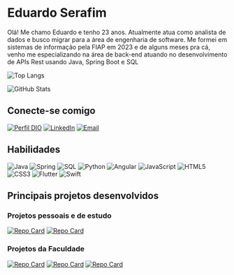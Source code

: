 # Eduardo Serafim   

Olá! Me chamo Eduardo e tenho 23 anos. Atualmente atua como analista de dados e busco migrar para a área de engenharia de
software. Me formei em sistemas de informação pela FIAP em 2023 e de
alguns meses pra cá, venho me especializando na área de back-end atuando
no desenvolvimento de APIs Rest usando Java, Spring Boot e SQL


![Top Langs](https://github-readme-stats-git-masterrstaa-rickstaa.vercel.app/api/top-langs/?username=EduardoSerafim&bg_color=000&border_color=30A3DC&title_color=E94D5F&text_color=FFF)

![GitHub Stats](https://github-readme-stats.vercel.app/api?username=EduardoSerafim&theme=transparent&bg_color=000&border_color=30A3DC&show_icons=true&icon_color=30A3DC&title_color=E94D5F&text_color=FFF)

## Conecte-se comigo 

[![Perfil DIO](https://img.shields.io/badge/-Perfil%20na%20DIO-30A3DC?style=for-the-badge)](https://web.dio.me/users/edunandoserafim?tab=skills/)
[![LinkedIn](https://img.shields.io/badge/LinkedIn-000?style=for-the-badge&logo=linkedin&logoColor=0E76A8)](https://www.linkedin.com/in/eduardo-fernando-serafim-santos-2a948a190/)
[![Email](https://img.shields.io/badge/Email-000?style=for-the-badge&logo=microsoft-outlook&logoColor=0E76A8)](mailto:edunandoserafim@outlook.com)


## Habilidades 
![Java](https://img.shields.io/badge/Java-000?style=for-the-badge&logo=java)
![Spring](https://img.shields.io/badge/spring-000?style=for-the-badge&logo=Spring) 
![SQL](https://img.shields.io/badge/SQL-000?style=for-the-badge&logo=mysql)
![Python](https://img.shields.io/badge/Python-000?style=for-the-badge&logo=python)
![Angular](https://img.shields.io/badge/angular-000?style=for-the-badge&logo=angular)
![JavaScript](https://img.shields.io/badge/JavaScript-000?style=for-the-badge&logo=javascript)
![HTML5](https://img.shields.io/badge/HTML5-000?style=for-the-badge&logo=html5)
![CSS3](https://img.shields.io/badge/CSS3-000?style=for-the-badge&logo=css3&logoColor=264CE4)
![Flutter](https://img.shields.io/badge/flutter-000?style=for-the-badge&logo=flutter&)
![Swift](https://img.shields.io/badge/Swift-000?style=for-the-badge&logo=swift&)


## Principais projetos desenvolvidos

### Projetos pessoais e de estudo

[![Repo Card](https://github-readme-stats.vercel.app/api/pin/?username=EduardoSerafim&repo=Challenge-Back-end-Aluraflix&bg_color=000&border_color=30A3DC&show_icons=true&icon_color=30A3DC&title_color=E94D5F&text_color=FFF)](https://github.com/EduardoSerafim/Challenge-Back-end-Aluraflix)
[![Repo Card](https://github-readme-stats.vercel.app/api/pin/?username=EduardoSerafim&repo=DSCommerce&bg_color=000&border_color=30A3DC&show_icons=true&icon_color=30A3DC&title_color=E94D5F&text_color=FFF)](https://github.com/EduardoSerafim/DSCommerce)


### Projetos da Faculdade
[![Repo Card](https://github-readme-stats.vercel.app/api/pin/?username=EduardoSerafim&repo=Visao-computacional-com-python---checkpoint-1&bg_color=000&border_color=30A3DC&show_icons=true&icon_color=30A3DC&title_color=E94D5F&text_color=FFF)](https://github.com/EduardoSerafim/Visao-computacional-com-python---checkpoint-1)
[![Repo Card](https://github-readme-stats.vercel.app/api/pin/?username=EduardoSerafim&repo=Visao-computacional-com-python---checkpoint-2&bg_color=000&border_color=30A3DC&show_icons=true&icon_color=30A3DC&title_color=E94D5F&text_color=FFF)](https://github.com/EduardoSerafim/Visao-computacional-com-python---checkpoint-2)
[![Repo Card](https://github-readme-stats.vercel.app/api/pin/?username=EduardoSerafim&repo=Global-Solution-Flutter&bg_color=000&border_color=30A3DC&show_icons=true&icon_color=30A3DC&title_color=E94D5F&text_color=FFF)](https://github.com/EduardoSerafim/Global-Solution-Flutter)


